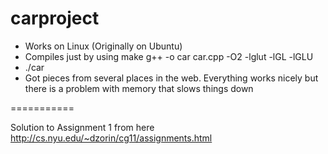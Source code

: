 carproject
==========

* Works on Linux (Originally on Ubuntu)
* Compiles just by using make
   g++ -o car car.cpp -O2 -lglut -lGL -lGLU
* ./car
* Got pieces from several places in the web. Everything works nicely but there is a problem with memory that slows things down

===========

Solution to Assignment 1 from here http://cs.nyu.edu/~dzorin/cg11/assignments.html